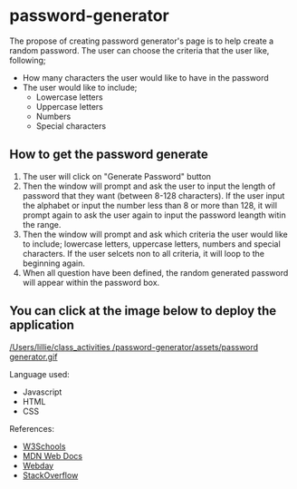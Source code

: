 # password-generator

The propose of creating password generator's page is to help create a random password. 
The user can choose the criteria that the user like, following;
- How many characters the user would like to have in the password
- The user would like to include;
   - Lowercase letters
   - Uppercase letters
   - Numbers
   - Special characters

## How to get the password generate
1. The user will click on "Generate Password" button 
2. Then the window will prompt and ask the user to input the length of password that they want (between 8-128 characters). If the user input the alphabet or input the number less than 8 or more than 128, it will prompt again to ask the user again to input the password leangth witin the range. 
3. Then the window will prompt and ask which criteria the user would like to include; lowercase letters, uppercase letters, numbers and special characters. If the user selcets non to all criteria, it will loop to the beginning again. 
4. When all question have been defined, the random generated password will appear within the password box. 

## You can click at the image below to deploy the application
[/Users/lillie/class_activities /password-generator/assets/password generator.gif](https://lilliemefie.github.io/password-generator/)

Language used:
- Javascript
- HTML
- CSS

References:
- [W3Schools](https://www.w3schools.com/js/default.asp)
- [MDN Web Docs](https://developer.mozilla.org/en-US/docs/Web/JavaScript)
- [Webday](https://webday.co/category/javascript/)
- [StackOverflow](https://stackoverflow.com/) 


